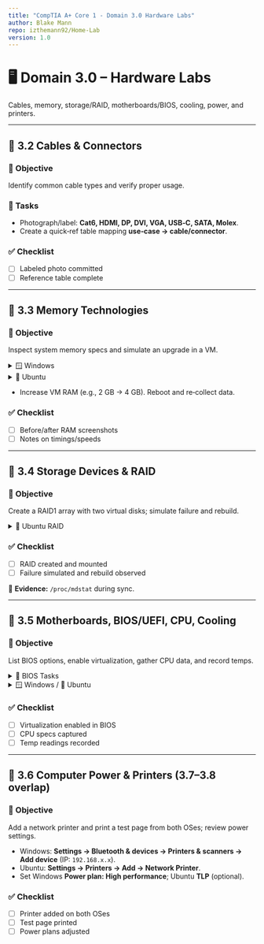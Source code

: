 ```yaml
---
title: "CompTIA A+ Core 1 - Domain 3.0 Hardware Labs"
author: Blake Mann
repo: izthemann92/Home-Lab
version: 1.0
---
```


# 🖥️ Domain 3.0 – Hardware Labs
Cables, memory, storage/RAID, motherboards/BIOS, cooling, power, and printers.

---

## 🔌 3.2 Cables & Connectors

### 🎯 Objective
Identify common cable types and verify proper usage.

### 🧰 Tasks
- Photograph/label: **Cat6, HDMI, DP, DVI, VGA, USB‑C, SATA, Molex**.  
- Create a quick‑ref table mapping **use‑case → cable/connector**.

### ✅ Checklist
- [ ] Labeled photo committed  
- [ ] Reference table complete

---

## 🧠 3.3 Memory Technologies

### 🎯 Objective
Inspect system memory specs and simulate an upgrade in a VM.

<details>
<summary>🪟 Windows</summary>

```powershell
wmic memorychip get capacity, speed, manufacturer, partnumber
```
</details>

<details>
<summary>🐧 Ubuntu</summary>

```bash
sudo dmidecode -t memory | egrep -i 'size:|speed:|type:|locator:' -A1
```
</details>

- Increase VM RAM (e.g., 2 GB → 4 GB). Reboot and re‑collect data.

### ✅ Checklist
- [ ] Before/after RAM screenshots  
- [ ] Notes on timings/speeds

---

## 💾 3.4 Storage Devices & RAID

### 🎯 Objective
Create a RAID1 array with two virtual disks; simulate failure and rebuild.

<details>
<summary>🐧 Ubuntu RAID</summary>

```bash
sudo apt update && sudo apt install -y mdadm
# Assume /dev/sdb and /dev/sdc are new disks
sudo mdadm --create /dev/md0 --level=1 --raid-devices=2 /dev/sdb /dev/sdc
watch -n 2 cat /proc/mdstat

# File system + mount
sudo mkfs.ext4 /dev/md0
sudo mkdir -p /raid1 && echo "/dev/md0 /raid1 ext4 defaults 0 0" | sudo tee -a /etc/fstab
sudo mount -a && df -hT | grep raid1

# Simulate failure
sudo mdadm --manage /dev/md0 --fail /dev/sdb --remove /dev/sdb
sudo mdadm --manage /dev/md0 --add /dev/sdb
watch -n 2 cat /proc/mdstat
```
</details>

### ✅ Checklist
- [ ] RAID created and mounted  
- [ ] Failure simulated and rebuild observed

📸 **Evidence:** `/proc/mdstat` during sync.

---

## 🧩 3.5 Motherboards, BIOS/UEFI, CPU, Cooling

### 🎯 Objective
List BIOS options, enable virtualization, gather CPU data, and record temps.

<details>
<summary>🧭 BIOS Tasks</summary>

- Locate and note: **Boot order, Secure Boot, TPM, Virtualization (VT‑x/AMD‑V), Fan profiles**.  
- Enable virtualization and confirm inside OS.
</details>

<details>
<summary>🪟 Windows / 🐧 Ubuntu</summary>

```powershell
# Windows
Get-ComputerInfo | Select-Object OsName, OsArchitecture, CsNumberOfLogicalProcessors
Get-CimInstance Win32_Processor | Select-Object Name, NumberOfCores, MaxClockSpeed
```
```bash
# Ubuntu
lscpu | egrep 'Model name|Architecture|CPU\(s\)|Thread|MHz'
sudo apt install -y lm-sensors && sudo sensors-detect --auto && sensors
```
</details>

### ✅ Checklist
- [ ] Virtualization enabled in BIOS  
- [ ] CPU specs captured  
- [ ] Temp readings recorded

---

## 🔌 3.6 Computer Power & Printers (3.7–3.8 overlap)

### 🎯 Objective
Add a network printer and print a test page from both OSes; review power settings.

- Windows: **Settings → Bluetooth & devices → Printers & scanners → Add device** (IP: `192.168.x.x`).  
- Ubuntu: **Settings → Printers → Add → Network Printer**.  
- Set Windows **Power plan: High performance**; Ubuntu **TLP** (optional).

### ✅ Checklist
- [ ] Printer added on both OSes  
- [ ] Test page printed  
- [ ] Power plans adjusted
